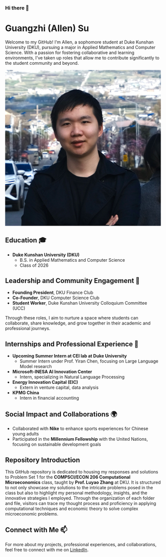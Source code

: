 ### Hi there 👋

# Guangzhi (Allen) Su

Welcome to my GitHub! I'm Allen, a sophomore student at Duke Kunshan University (DKU), pursuing a major in Applied Mathematics and Computer Science. With a passion for fostering collaborative and learning environments, I've taken up roles that allow me to contribute significantly to the student community and beyond.

![Profile Image](profile.jpg)

## Education 🎓

- **Duke Kunshan University (DKU)**
  - B.S. in Applied Mathematics and Computer Science
  - Class of 2026

## Leadership and Community Engagement 🌟

- **Founding President**, DKU Finance Club
- **Co-Founder**, DKU Computer Science Club
- **Student Worker**, Duke Kunshan University Colloquium Committee (UCC)

Through these roles, I aim to nurture a space where students can collaborate, share knowledge, and grow together in their academic and professional journeys.

## Internships and Professional Experience 💼

- **Upcoming Summer Intern at CEI lab at Duke University**
  - Summer Intern under Prof. Yiran Chen, focusing on Large Language Model research
- **Microsoft-INESA AI Innovation Center**
  - Intern, specializing in Natural Language Processing
- **Energy Innovation Capital (EIC)**
  - Extern in venture capital, data analysis
- **KPMG China**
  - Intern in financial accounting

## Social Impact and Collaborations 🌍

- Collaborated with **Nike** to enhance sports experiences for Chinese young adults
- Participated in the **Millennium Fellowship** with the United Nations, focusing on sustainable development goals

## Repository Introduction
This GitHub repository is dedicated to housing my responses and solutions to Problem Set 1 for the **COMPSCI/ECON 206 Computational Microeconomics** class, taught by **Prof. Luyao Zhang** at DKU. It is structured to not only showcase my solutions to the intricate problems posed in the class but also to highlight my personal methodology, insights, and the innovative strategies I employed. Through the organization of each folder and file, visitors can trace my thought process and proficiency in applying computational techniques and economic theory to solve complex microeconomic problems.

## Connect with Me 📫

For more about my projects, professional experiences, and collaborations, feel free to connect with me on [LinkedIn](https://www.linkedin.com/in/allen-guangzhi-su-苏广智-613070244/).

